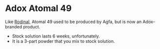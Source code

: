 # Adox Atomal 49

Like [Rodinal](./adox_rodinal.md), Atomal 49 used to be produced by Agfa, but is now an Adox-branded product.

* Stock solution lasts 6 weeks, unfortunately.
* It is a 3-part powder that you mix to stock solution.